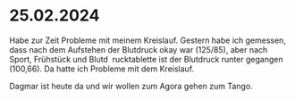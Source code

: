 # 25.02.2024

Habe zur Zeit Probleme mit meinem Kreislauf. Gestern habe ich gemessen, dass nach dem Aufstehen der Blutdruck okay war (125/85), aber nach Sport, Frühstück und Blutd  rucktablette ist der Blutdruck runter gegangen (100,66). Da hatte ich Probleme mit dem Kreislauf.

Dagmar ist heute da und wir wollen zum Agora gehen zum Tango.

 
